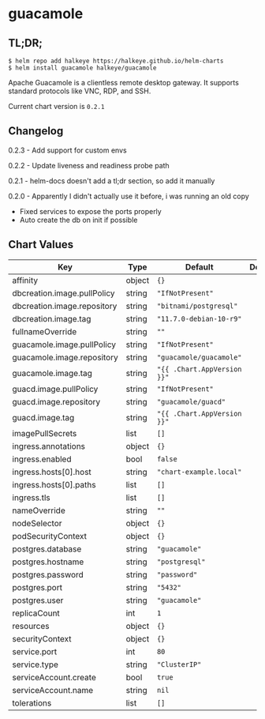 guacamole
=========

## TL;DR;

```console
$ helm repo add halkeye https://halkeye.github.io/helm-charts
$ helm install guacamole halkeye/guacamole
```

Apache Guacamole is a clientless remote desktop gateway. It supports standard protocols like VNC, RDP, and SSH.

Current chart version is `0.2.1`



## Changelog

0.2.3 - Add support for custom envs

0.2.2 - Update liveness and readiness probe path

0.2.1 - helm-docs doesn't add a tl;dr section, so add it manually

0.2.0 - Apparently I didn't actually use it before, i was running an old copy

* Fixed services to expose the ports properly
* Auto create the db on init if possible



## Chart Values

| Key | Type | Default | Description |
|-----|------|---------|-------------|
| affinity | object | `{}` |  |
| dbcreation.image.pullPolicy | string | `"IfNotPresent"` |  |
| dbcreation.image.repository | string | `"bitnami/postgresql"` |  |
| dbcreation.image.tag | string | `"11.7.0-debian-10-r9"` |  |
| fullnameOverride | string | `""` |  |
| guacamole.image.pullPolicy | string | `"IfNotPresent"` |  |
| guacamole.image.repository | string | `"guacamole/guacamole"` |  |
| guacamole.image.tag | string | `"{{ .Chart.AppVersion }}"` |  |
| guacd.image.pullPolicy | string | `"IfNotPresent"` |  |
| guacd.image.repository | string | `"guacamole/guacd"` |  |
| guacd.image.tag | string | `"{{ .Chart.AppVersion }}"` |  |
| imagePullSecrets | list | `[]` |  |
| ingress.annotations | object | `{}` |  |
| ingress.enabled | bool | `false` |  |
| ingress.hosts[0].host | string | `"chart-example.local"` |  |
| ingress.hosts[0].paths | list | `[]` |  |
| ingress.tls | list | `[]` |  |
| nameOverride | string | `""` |  |
| nodeSelector | object | `{}` |  |
| podSecurityContext | object | `{}` |  |
| postgres.database | string | `"guacamole"` |  |
| postgres.hostname | string | `"postgresql"` |  |
| postgres.password | string | `"password"` |  |
| postgres.port | string | `"5432"` |  |
| postgres.user | string | `"guacamole"` |  |
| replicaCount | int | `1` |  |
| resources | object | `{}` |  |
| securityContext | object | `{}` |  |
| service.port | int | `80` |  |
| service.type | string | `"ClusterIP"` |  |
| serviceAccount.create | bool | `true` |  |
| serviceAccount.name | string | `nil` |  |
| tolerations | list | `[]` |  |

